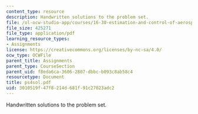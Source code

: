 ```yaml
---
content_type: resource
description: Handwritten solutions to the problem set.
file: /ol-ocw-studio-app/courses/16-30-estimation-and-control-of-aerospace-systems-spring-2004/3010519f47f8214d681f91c27023adc2_ps4sol.pdf
file_size: 425271
file_type: application/pdf
learning_resource_types:
- Assignments
license: https://creativecommons.org/licenses/by-nc-sa/4.0/
ocw_type: OCWFile
parent_title: Assignments
parent_type: CourseSection
parent_uid: f8eda6ca-3606-2807-dbbc-b093c8ab58c4
resourcetype: Document
title: ps4sol.pdf
uid: 3010519f-47f8-214d-681f-91c27023adc2
---
```

Handwritten solutions to the problem set.